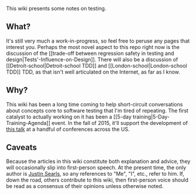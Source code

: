 This wiki presents some notes on testing.

## What?

It's still very much a work-in-progress, so feel free to peruse any pages that interest you. Perhaps the most novel aspect to this repo right now is the discussion of the [[trade-off between regression safety in testing and design|Tests'-Influence-on-Design]]. There will also be a discussion of [[Detroit-school|Detroit-school TDD]] and [[London-school|London-school TDD]] TDD, as that isn't well articulated on the Internet, as far as I know.

## Why?

This wiki has been a long time coming to help short-circuit conversations about concepts core to software testing that I'm tired of repeating. The first catalyst to actually working on it has been a [[5-day training|5-Day-Training-Agenda]] event. In the fall of 2015, it'll support the development of [this talk](https://gist.github.com/searls/19f34ef932124702cfa1) at a handful of conferences across the US.

## Caveats

Because the articles in this wiki constitute both explanation and advice, they will occasionally slip into first-person speech. At the present time, the only author is [Justin Searls](http://twitter.com/searls), so any references to "Me", "I", etc., refer to him. If, down the road, others contribute to this wiki, then first-person voice should be read as a consensus of their opinions unless otherwise noted.